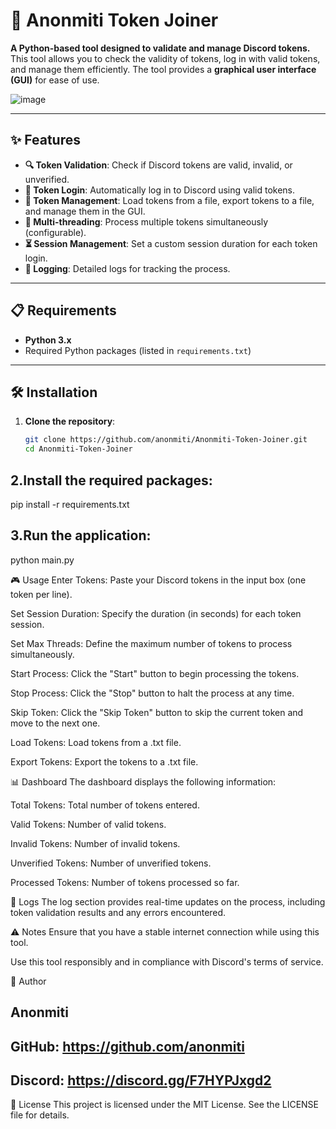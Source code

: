 # 🚀 Anonmiti Token Joiner

**A Python-based tool designed to validate and manage Discord tokens.**  
This tool allows you to check the validity of tokens, log in with valid tokens, and manage them efficiently. The tool provides a **graphical user interface (GUI)** for ease of use.


![image](https://github.com/user-attachments/assets/66de23ac-ce41-476a-abb7-444caa3a97a4)



---

## ✨ Features

- **🔍 Token Validation**: Check if Discord tokens are valid, invalid, or unverified.
- **🔑 Token Login**: Automatically log in to Discord using valid tokens.
- **📂 Token Management**: Load tokens from a file, export tokens to a file, and manage them in the GUI.
- **🧵 Multi-threading**: Process multiple tokens simultaneously (configurable).
- **⏳ Session Management**: Set a custom session duration for each token login.
- **📝 Logging**: Detailed logs for tracking the process.

---

## 📋 Requirements

- **Python 3.x**
- Required Python packages (listed in `requirements.txt`)

---

## 🛠️ Installation

1. **Clone the repository**:
   ```bash
   git clone https://github.com/anonmiti/Anonmiti-Token-Joiner.git
   cd Anonmiti-Token-Joiner
## 2.Install the required packages:

pip install -r requirements.txt

## 3.Run the application:

python main.py

🎮 Usage
Enter Tokens: Paste your Discord tokens in the input box (one token per line).

Set Session Duration: Specify the duration (in seconds) for each token session.

Set Max Threads: Define the maximum number of tokens to process simultaneously.

Start Process: Click the "Start" button to begin processing the tokens.

Stop Process: Click the "Stop" button to halt the process at any time.

Skip Token: Click the "Skip Token" button to skip the current token and move to the next one.

Load Tokens: Load tokens from a .txt file.

Export Tokens: Export the tokens to a .txt file.

📊 Dashboard
The dashboard displays the following information:

Total Tokens: Total number of tokens entered.

Valid Tokens: Number of valid tokens.

Invalid Tokens: Number of invalid tokens.

Unverified Tokens: Number of unverified tokens.

Processed Tokens: Number of tokens processed so far.

📜 Logs
The log section provides real-time updates on the process, including token validation results and any errors encountered.

⚠️ Notes
Ensure that you have a stable internet connection while using this tool.

Use this tool responsibly and in compliance with Discord's terms of service.

👤 Author
## Anonmiti

## GitHub: https://github.com/anonmiti

## Discord: https://discord.gg/F7HYPJxgd2

📜 License
This project is licensed under the MIT License. See the LICENSE file for details.
